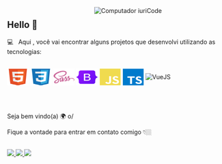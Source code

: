 
<img src="https://raw.githubusercontent.com/MicaelliMedeiros/micaellimedeiros/master/image/computer-illustration.png" min-width="300px" max-width="300px" width="300px" align="right" alt="Computador iuriCode">

## Hello 👋

 💻 &nbsp; Aqui , você vai encontrar alguns projetos que desenvolvi utilizando as tecnologias: <br>

 <div style="display: inline_block"><br>
  <img align="center" alt="HTML" title="HTML" height="40" width="50" src="https://raw.githubusercontent.com/devicons/devicon/master/icons/html5/html5-original.svg"/>
 
  <img align="center" alt="CSS" title="CSS" height="40" width="50" src="https://raw.githubusercontent.com/devicons/devicon/master/icons/css3/css3-original.svg"/>  
 
 <img align="center" alt="SASS" title="SASS" height="40" width="50" src="https://raw.githubusercontent.com/devicons/devicon/master/icons/sass/sass-original.svg"/>  
 
  <img align="center" alt="BOOTSTRAP" title="Bootstrap" height="40" width="50" src="https://raw.githubusercontent.com/devicons/devicon/master/icons/bootstrap/bootstrap-original.svg"/>  
 
  <img align="center" alt="Javascript" title="JavaScript" height="40" width="50" src="https://raw.githubusercontent.com/devicons/devicon/master/icons/javascript/javascript-plain.svg"/>
 
   <img align="center" alt="Typescript" title="Typescript" height="40" width="50" src="https://raw.githubusercontent.com/devicons/devicon/master/icons/typescript/typescript-plain.svg"/>
 
  <img align="center" alt="VueJS"  title="VueJS" height="40" width="50" src="https://cdn.jsdelivr.net/gh/devicons/devicon/icons/vuejs/vuejs-original.svg" />
 
</div>

<br><br>


Seja bem vindo(a) 🌍 o/ 

Fique a vontade para entrar em contato comigo 👇🏼

<br>


<div align="left">
  <a href="#" alt="Linkedin">
    <img src="https://img.shields.io/badge/-Linkedin-7812fa?style=for-the-badge&logo=Linkedin&logoColor=FFF"/>
  </a>
  
  <a href="#" alt="Gmail">
    <img src="https://img.shields.io/badge/-Gmail-7812fa?style=for-the-badge&logo=Gmail&logoColor=FFF"/>
  </a>
  
  <a href="#" alt="Discord">
    <img src="https://img.shields.io/badge/-Discord-7812fa?style=for-the-badge&logo=Discord&logoColor=FFF"/>
  </a>
</div>




